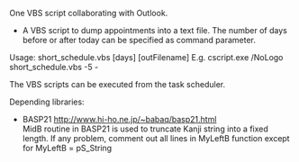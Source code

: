 One VBS script collaborating with Outlook.
- A VBS script to dump appointments into a text file. The number of days before or after today can be specified as command parameter.

Usage: short_schedule.vbs [days] [outFilename]
  E.g.    cscript.exe /NoLogo short_schedule.vbs -5 -

The VBS scripts can be executed from the task scheduler.

Depending libraries:
- BASP21 http://www.hi-ho.ne.jp/~babaq/basp21.html <br>
  MidB routine in BASP21 is used to truncate Kanji string into a fixed length.
  If any problem, comment out all lines in MyLeftB function except for
     MyLeftB = pS_String
